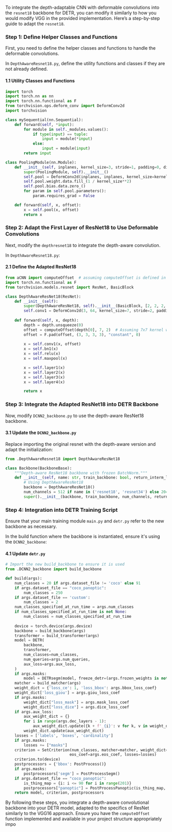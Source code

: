 To integrate the depth-adaptable CNN with deformable convolutions into the `resnet18` backbone for DETR, you can modify it similarly to how you would modify VGG in the provided implementation. Here’s a step-by-step guide to adapt the `resnet18`.

### Step 1: Define Helper Classes and Functions

First, you need to define the helper classes and functions to handle the deformable convolutions. 

In `DepthAwareResnet18.py`, define the utility functions and classes if they are not already defined.

#### 1.1 Utility Classes and Functions

```python
import torch
import torch.nn as nn
import torch.nn.functional as F
from torchvision.ops.deform_conv import DeformConv2d
import torchvision

class mySequential(nn.Sequential):
    def forward(self, *input):
        for module in self._modules.values():
            if type(input) == tuple:
                input = module(*input)
            else:
                input = module(input)
        return input

class PoolingModule(nn.Module):
    def __init__(self, inplanes, kernel_size=3, stride=1, padding=0, dilation=1):
        super(PoolingModule, self).__init__()
        self.pool = DeformConv2d(inplanes, inplanes, kernel_size=kernel_size, stride=stride, padding=padding, dilation=dilation, groups=inplanes)
        self.pool.weight.data.fill_(1 / kernel_size**2)
        self.pool.bias.data.zero_()
        for param in self.pool.parameters():
            param.requires_grad = False

    def forward(self, x, offset):
        x = self.pool(x, offset)
        return x
```

### Step 2: Adapt the First Layer of ResNet18 to Use Deformable Convolutions

Next, modify the `depthresnet18` to integrate the depth-aware convolution. 

In `DepthAwareResnet18.py`:

#### 2.1 Define the Adapted ResNet18

```python
from aCNN import computeOffset  # assuming computeOffset is defined in the aCNN module
import torch.nn.functional as F
from torchvision.models.resnet import ResNet, BasicBlock

class DepthAwareResNet18(ResNet):
    def __init__(self):
        super(DepthAwareResNet18, self).__init__(BasicBlock, [2, 2, 2, 2])
        self.conv1 = DeformConv2d(3, 64, kernel_size=7, stride=2, padding=3, bias=False)
    
    def forward(self, x, depth):
        depth = depth.unsqueeze(0)
        offset = computeOffset(depth[0], 7, 2)  # Assuming 7x7 kernel with stride 2
        offset = F.pad(offset, (3, 3, 3, 3), "constant", 0)
        
        x = self.conv1(x, offset)
        x = self.bn1(x)
        x = self.relu(x)
        x = self.maxpool(x)

        x = self.layer1(x)
        x = self.layer2(x)
        x = self.layer3(x)
        x = self.layer4(x)

        return x
```

### Step 3: Integrate the Adapted ResNet18 into DETR Backbone

Now, modify `DCNN2_backbone.py` to use the depth-aware ResNet18 backbone.

#### 3.1 Update the `DCNN2_backbone.py`

Replace importing the original resnet with the depth-aware version and adapt the initialization:
```python
from .DepthAwareResnet18 import DepthAwareResNet18

class Backbone(BackboneBase):
    """Depth-aware ResNet18 backbone with frozen BatchNorm."""
    def __init__(self, name: str, train_backbone: bool, return_interm_layers: bool, dilation: bool):
        # Using DepthAwareResNet18
        backbone = DepthAwareResNet18()
        num_channels = 512 if name in ('resnet18', 'resnet34') else 2048  # Adjust to correct number of output channels
        super().__init__(backbone, train_backbone, num_channels, return_interm_layers)
```

### Step 4: Integration into DETR Training Script

Ensure that your main training module `main.py` and `detr.py` refer to the new backbone as necessary.

In the build function where the backbone is instantiated, ensure it's using the `DCNN2_backbone`:

#### 4.1 Update `detr.py`

```python
# Import the new build_backbone to ensure it is used
from .DCNN2_backbone import build_backbone

def build(args):
    num_classes = 20 if args.dataset_file != 'coco' else 91
    if args.dataset_file == "coco_panoptic":
        num_classes = 250
    if args.dataset_file == 'custom':
        num_classes = 2
    num_classes_specified_at_run_time = args.num_classes
    if num_classes_specified_at_run_time is not None:
        num_classes = num_classes_specified_at_run_time
    
    device = torch.device(args.device)
    backbone = build_backbone(args)
    transformer = build_transformer(args)
    model = DETR(
        backbone,
        transformer,
        num_classes=num_classes,
        num_queries=args.num_queries,
        aux_loss=args.aux_loss,
    )
    if args.masks:
        model = DETRsegm(model, freeze_detr=(args.frozen_weights is not None))
    matcher = build_matcher(args)
    weight_dict = {'loss_ce': 1, 'loss_bbox': args.bbox_loss_coef}
    weight_dict['loss_giou'] = args.giou_loss_coef
    if args.masks:
        weight_dict["loss_mask"] = args.mask_loss_coef
        weight_dict["loss_dice"] = args.dice_loss_coef
    if args.aux_loss:
        aux_weight_dict = {}
        for i in range(args.dec_layers - 1):
            aux_weight_dict.update({k + f'_{i}': v for k, v in weight_dict.items()})
        weight_dict.update(aux_weight_dict)
    losses = ['labels', 'boxes', 'cardinality']
    if args.masks:
        losses += ["masks"]
    criterion = SetCriterion(num_classes, matcher=matcher, weight_dict=weight_dict,
                            eos_coef=args.eos_coef, losses=losses)
    criterion.to(device)
    postprocessors = {'bbox': PostProcess()}
    if args.masks:
        postprocessors['segm'] = PostProcessSegm()
    if args.dataset_file == "coco_panoptic":
        is_thing_map = {i: i <= 90 for i in range(201)}
        postprocessors["panoptic"] = PostProcessPanoptic(is_thing_map, threshold=0.85)
    return model, criterion, postprocessors
```

By following these steps, you integrate a depth-aware convolutional backbone into your DETR model, adapted to the specifics of ResNet similarly to the VGG16 approach. Ensure you have the `computeOffset` function implemented and available in your project structure appropriately impo